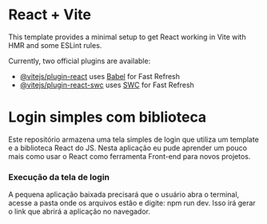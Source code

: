 # React + Vite

This template provides a minimal setup to get React working in Vite with HMR and some ESLint rules.

Currently, two official plugins are available:

- [@vitejs/plugin-react](https://github.com/vitejs/vite-plugin-react/blob/main/packages/plugin-react/README.md) uses [Babel](https://babeljs.io/) for Fast Refresh
- [@vitejs/plugin-react-swc](https://github.com/vitejs/vite-plugin-react-swc) uses [SWC](https://swc.rs/) for Fast Refresh


# Login simples com biblioteca

Este repositório armazena uma tela simples de login que utiliza um template e a biblioteca React do JS. Nesta aplicação eu pude aprender um pouco mais como usar o React como ferramenta Front-end para novos projetos. 


### Execução da tela de login 

A pequena aplicação baixada precisará que o usuário abra o terminal, acesse a pasta onde os arquivos estão e digite: npm run dev. Isso irá gerar o link que abrirá a aplicação no navegador.
